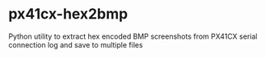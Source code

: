 # px41cx-hex2bmp
Python utility to extract hex encoded BMP screenshots from PX41CX serial connection log and save to multiple files

